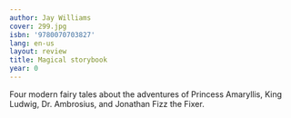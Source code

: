 ```yaml
---
author: Jay Williams
cover: 299.jpg
isbn: '9780070703827'
lang: en-us
layout: review
title: Magical storybook
year: 0
---
```

Four modern fairy tales about the adventures of Princess Amaryllis, King Ludwig, Dr. Ambrosius, and Jonathan Fizz the Fixer.
